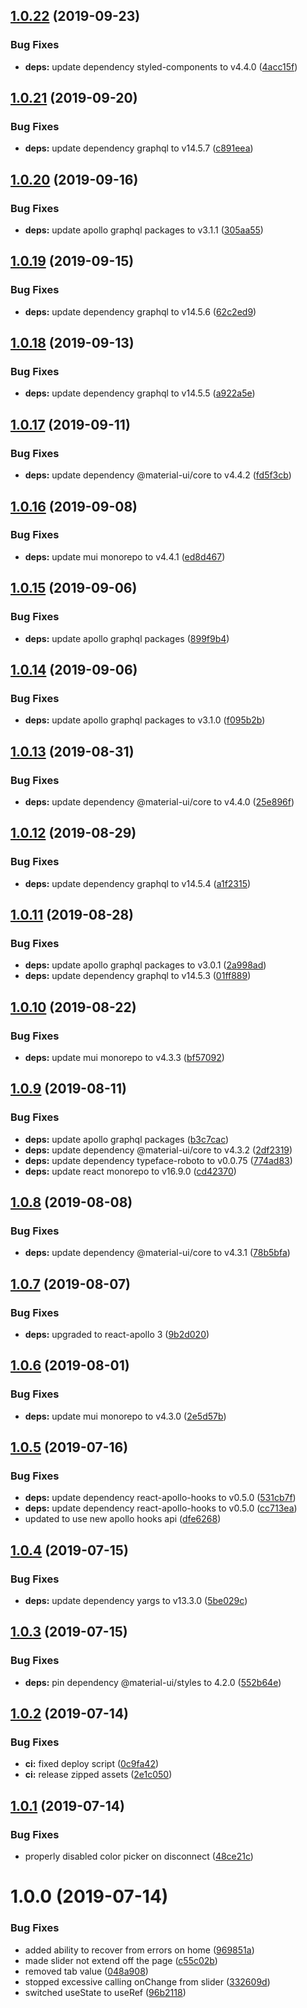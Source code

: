 ## [1.0.22](https://github.com/Rooknj/prysma-ui/compare/v1.0.21...v1.0.22) (2019-09-23)


### Bug Fixes

* **deps:** update dependency styled-components to v4.4.0 ([4acc15f](https://github.com/Rooknj/prysma-ui/commit/4acc15f))

## [1.0.21](https://github.com/Rooknj/prysma-ui/compare/v1.0.20...v1.0.21) (2019-09-20)


### Bug Fixes

* **deps:** update dependency graphql to v14.5.7 ([c891eea](https://github.com/Rooknj/prysma-ui/commit/c891eea))

## [1.0.20](https://github.com/Rooknj/prysma-ui/compare/v1.0.19...v1.0.20) (2019-09-16)


### Bug Fixes

* **deps:** update apollo graphql packages to v3.1.1 ([305aa55](https://github.com/Rooknj/prysma-ui/commit/305aa55))

## [1.0.19](https://github.com/Rooknj/prysma-ui/compare/v1.0.18...v1.0.19) (2019-09-15)


### Bug Fixes

* **deps:** update dependency graphql to v14.5.6 ([62c2ed9](https://github.com/Rooknj/prysma-ui/commit/62c2ed9))

## [1.0.18](https://github.com/Rooknj/prysma-ui/compare/v1.0.17...v1.0.18) (2019-09-13)


### Bug Fixes

* **deps:** update dependency graphql to v14.5.5 ([a922a5e](https://github.com/Rooknj/prysma-ui/commit/a922a5e))

## [1.0.17](https://github.com/Rooknj/prysma-ui/compare/v1.0.16...v1.0.17) (2019-09-11)


### Bug Fixes

* **deps:** update dependency @material-ui/core to v4.4.2 ([fd5f3cb](https://github.com/Rooknj/prysma-ui/commit/fd5f3cb))

## [1.0.16](https://github.com/Rooknj/prysma-ui/compare/v1.0.15...v1.0.16) (2019-09-08)


### Bug Fixes

* **deps:** update mui monorepo to v4.4.1 ([ed8d467](https://github.com/Rooknj/prysma-ui/commit/ed8d467))

## [1.0.15](https://github.com/Rooknj/prysma-ui/compare/v1.0.14...v1.0.15) (2019-09-06)


### Bug Fixes

* **deps:** update apollo graphql packages ([899f9b4](https://github.com/Rooknj/prysma-ui/commit/899f9b4))

## [1.0.14](https://github.com/Rooknj/prysma-ui/compare/v1.0.13...v1.0.14) (2019-09-06)


### Bug Fixes

* **deps:** update apollo graphql packages to v3.1.0 ([f095b2b](https://github.com/Rooknj/prysma-ui/commit/f095b2b))

## [1.0.13](https://github.com/Rooknj/prysma-ui/compare/v1.0.12...v1.0.13) (2019-08-31)


### Bug Fixes

* **deps:** update dependency @material-ui/core to v4.4.0 ([25e896f](https://github.com/Rooknj/prysma-ui/commit/25e896f))

## [1.0.12](https://github.com/Rooknj/prysma-ui/compare/v1.0.11...v1.0.12) (2019-08-29)


### Bug Fixes

* **deps:** update dependency graphql to v14.5.4 ([a1f2315](https://github.com/Rooknj/prysma-ui/commit/a1f2315))

## [1.0.11](https://github.com/Rooknj/prysma-ui/compare/v1.0.10...v1.0.11) (2019-08-28)


### Bug Fixes

* **deps:** update apollo graphql packages to v3.0.1 ([2a998ad](https://github.com/Rooknj/prysma-ui/commit/2a998ad))
* **deps:** update dependency graphql to v14.5.3 ([01ff889](https://github.com/Rooknj/prysma-ui/commit/01ff889))

## [1.0.10](https://github.com/Rooknj/prysma-ui/compare/v1.0.9...v1.0.10) (2019-08-22)


### Bug Fixes

* **deps:** update mui monorepo to v4.3.3 ([bf57092](https://github.com/Rooknj/prysma-ui/commit/bf57092))

## [1.0.9](https://github.com/Rooknj/prysma-ui/compare/v1.0.8...v1.0.9) (2019-08-11)


### Bug Fixes

* **deps:** update apollo graphql packages ([b3c7cac](https://github.com/Rooknj/prysma-ui/commit/b3c7cac))
* **deps:** update dependency @material-ui/core to v4.3.2 ([2df2319](https://github.com/Rooknj/prysma-ui/commit/2df2319))
* **deps:** update dependency typeface-roboto to v0.0.75 ([774ad83](https://github.com/Rooknj/prysma-ui/commit/774ad83))
* **deps:** update react monorepo to v16.9.0 ([cd42370](https://github.com/Rooknj/prysma-ui/commit/cd42370))

## [1.0.8](https://github.com/Rooknj/prysma-ui/compare/v1.0.7...v1.0.8) (2019-08-08)


### Bug Fixes

* **deps:** update dependency @material-ui/core to v4.3.1 ([78b5bfa](https://github.com/Rooknj/prysma-ui/commit/78b5bfa))

## [1.0.7](https://github.com/Rooknj/prysma-ui/compare/v1.0.6...v1.0.7) (2019-08-07)


### Bug Fixes

* **deps:** upgraded to react-apollo 3 ([9b2d020](https://github.com/Rooknj/prysma-ui/commit/9b2d020))

## [1.0.6](https://github.com/Rooknj/prysma-ui/compare/v1.0.5...v1.0.6) (2019-08-01)


### Bug Fixes

* **deps:** update mui monorepo to v4.3.0 ([2e5d57b](https://github.com/Rooknj/prysma-ui/commit/2e5d57b))

## [1.0.5](https://github.com/Rooknj/prysma-ui/compare/v1.0.4...v1.0.5) (2019-07-16)


### Bug Fixes

* **deps:** update dependency react-apollo-hooks to v0.5.0 ([531cb7f](https://github.com/Rooknj/prysma-ui/commit/531cb7f))
* **deps:** update dependency react-apollo-hooks to v0.5.0 ([cc713ea](https://github.com/Rooknj/prysma-ui/commit/cc713ea))
* updated to use new apollo hooks api ([dfe6268](https://github.com/Rooknj/prysma-ui/commit/dfe6268))

## [1.0.4](https://github.com/Rooknj/prysma-ui/compare/v1.0.3...v1.0.4) (2019-07-15)


### Bug Fixes

* **deps:** update dependency yargs to v13.3.0 ([5be029c](https://github.com/Rooknj/prysma-ui/commit/5be029c))

## [1.0.3](https://github.com/Rooknj/prysma-ui/compare/v1.0.2...v1.0.3) (2019-07-15)


### Bug Fixes

* **deps:** pin dependency @material-ui/styles to 4.2.0 ([552b64e](https://github.com/Rooknj/prysma-ui/commit/552b64e))

## [1.0.2](https://github.com/Rooknj/prysma-ui/compare/v1.0.1...v1.0.2) (2019-07-14)


### Bug Fixes

* **ci:** fixed deploy script ([0c9fa42](https://github.com/Rooknj/prysma-ui/commit/0c9fa42))
* **ci:** release zipped assets ([2e1c050](https://github.com/Rooknj/prysma-ui/commit/2e1c050))

## [1.0.1](https://github.com/Rooknj/prysma-ui/compare/v1.0.0...v1.0.1) (2019-07-14)


### Bug Fixes

* properly disabled color picker on disconnect ([48ce21c](https://github.com/Rooknj/prysma-ui/commit/48ce21c))

# 1.0.0 (2019-07-14)


### Bug Fixes

* added ability to recover from errors on home ([969851a](https://github.com/Rooknj/prysma-ui/commit/969851a))
* made slider not extend off the page ([c55c02b](https://github.com/Rooknj/prysma-ui/commit/c55c02b))
* removed tab value ([048a908](https://github.com/Rooknj/prysma-ui/commit/048a908))
* stopped excessive calling onChange from slider ([332609d](https://github.com/Rooknj/prysma-ui/commit/332609d))
* switched useState to useRef ([96b2118](https://github.com/Rooknj/prysma-ui/commit/96b2118))
